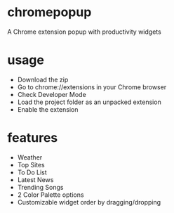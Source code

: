 # chromepopup
A Chrome extension popup with productivity widgets

# usage
- Download the zip
- Go to chrome://extensions in your Chrome browser
- Check Developer Mode
- Load the project folder as an unpacked extension
- Enable the extension

# features
- Weather
- Top Sites
- To Do List
- Latest News
- Trending Songs
- 2 Color Palette options
- Customizable widget order by dragging/dropping
